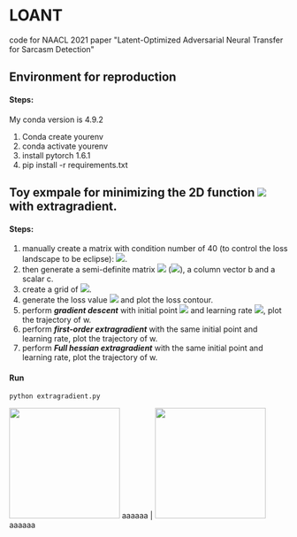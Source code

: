 # LOANT
code for NAACL 2021 paper "Latent-Optimized Adversarial Neural Transfer for Sarcasm Detection"

## Environment for reproduction
#### Steps:
My conda version is 4.9.2
1. Conda create yourenv
2. conda activate yourenv
3. install pytorch 1.6.1
4. pip install -r requirements.txt

## Toy exmpale for minimizing the 2D function ![](https://render.githubusercontent.com/render/math?math=f(w)=w^{T}Aw%2Bb^{T}w%2Bc) with extragradient.

#### Steps:
1. manually create a matrix with condition number of 40 (to control the loss landscape to be eclipse): ![](https://render.githubusercontent.com/render/math?math=\Lambda=[[40,0],[0,1]]).
2. then generate a semi-definite matrix ![](https://render.githubusercontent.com/render/math?math=A\in\mathbb{R}^{2\times2}) (![](https://render.githubusercontent.com/render/math?math=A=Q\Lambda%20Q^{T})), a column vector b and a scalar c.
3. create a grid of ![](https://render.githubusercontent.com/render/math?math=(w_0,w_1)).
4. generate the loss value ![](https://render.githubusercontent.com/render/math?math=f(w)) and plot the loss contour.
5. perform **_gradient descent_** with initial point ![](https://render.githubusercontent.com/render/math?math=(w_0=0,w_1=-0.15)) and learning rate ![](https://render.githubusercontent.com/render/math?math=\eta=0.025), plot the trajectory of w.
6. perform **_first-order extragradient_** with the same initial point and learning rate, plot the trajectory of w.
7. perform **_Full hessian extragradient_** with the same initial point and learning rate, plot the trajectory of w.

#### Run
```python extragradient.py```

<img src="./img/First_Order.png" width="200"> aaaaaa  | <img src="./img/First_Order.png" width="200"> aaaaaa
<!--![Vanilla gradient descent](./img/First_Order.png=100x)

## Sarcasm Datasets pre-processing
#### Source:
1. Ghosh
2. Ptacek
3. SemEval18
4. iSarcasm
#### Steps:
